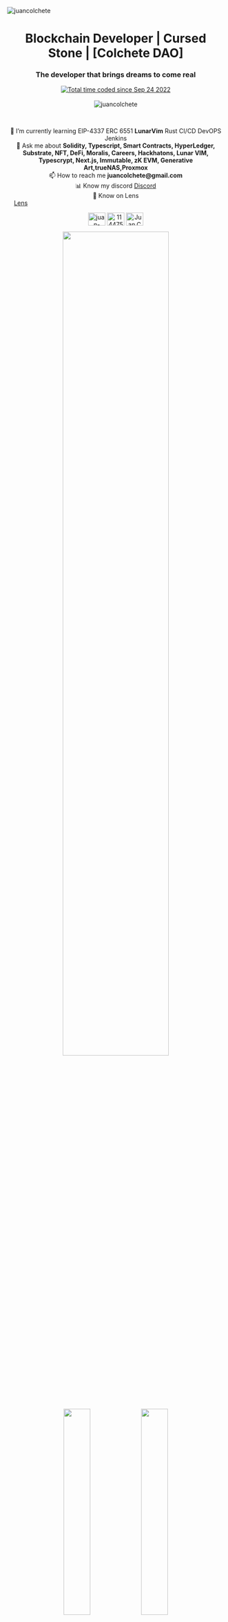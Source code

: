<p align="left"> <img src="https://user-images.githubusercontent.com/38388534/205455214-9f0b9fd7-32a9-4deb-801a-8b31a80a5558.png" alt="juancolchete" /> </p>


<h1 align="center">Blockchain Developer | Cursed Stone | [Colchete DAO]</h1>
<h3 align="center">The developer that brings dreams to come real</h3>

<p align="center"> 
<a href="https://wakatime.com/@1ea8aa8a-1462-4ae3-932a-425cac8a39a0"><img src="https://wakatime.com/badge/user/1ea8aa8a-1462-4ae3-932a-425cac8a39a0.svg" alt="Total time coded since Sep 24 2022" /></a><br/><br/>
<img src="https://github-profile-trophy.vercel.app/?username=juancolchete&theme=gitdimmed" alt="juancolchete" /> </p>
</br>
<p align="center"> 
📔 I’m currently learning EIP-4337 ERC 6551 <b>LunarVim</b> Rust CI/CD DevOPS Jenkins <br/> 
💬 Ask me about <b>Solidity, Typescript, Smart Contracts, HyperLedger, Substrate, NFT, DeFi, Moralis, Careers, Hackhatons, Lunar VIM, Typescrypt, Next.js, Immutable, zK EVM, Generative Art,trueNAS,Proxmox</b><br/>
📫 How to reach me <b>juancolchete@gmail.com</b><br/>
📊 Know my discord <a href="https://discord.gg/MmxRHmPVkF">Discord</a><br/>
🌱 Know on Lens <a href="https://lenster.xyz/u/juancolchete">Lens</a>⠀⠀⠀⠀⠀⠀⠀⠀⠀⠀⠀⠀⠀⠀⠀⠀⠀⠀⠀⠀⠀⠀⠀⠀⠀⠀⠀⠀⠀⠀⠀⠀⠀⠀⠀⠀⠀⠀⠀⠀⠀⠀⠀
</div>
<p align="center">
<a href="https://www.linkedin.com/in/juancolchete/" target="blank"><img align="center" src="https://raw.githubusercontent.com/rahuldkjain/github-profile-readme-generator/master/src/images/icons/Social/linked-in-alt.svg" alt="juan-colchete" height="30" width="40" /></a>
<a href="https://stackoverflow.com/users/11447524" target="blank"><img align="center" src="https://raw.githubusercontent.com/rahuldkjain/github-profile-readme-generator/master/src/images/icons/Social/stack-overflow.svg" alt="11447524" height="30" width="40" /></a>
<a href="https://discord.gg/CcZurY8vF6" target="blank"><img align="center" src="https://raw.githubusercontent.com/rahuldkjain/github-profile-readme-generator/master/src/images/icons/Social/discord.svg" alt="Juan.Colchete#2894" height="30" width="40" /></a>
</p>

<div align="center">
    <img width="70%" src="http://github-profile-summary-cards.vercel.app/api/cards/profile-details?username=juancolchete&theme=github_dark"/>
    <img width="35%" src="http://github-profile-summary-cards.vercel.app/api/cards/productive-time?username=vn7n24fzkq&theme=github_dark&utcOffset=-3"/>
    <img width="35%" src="http://github-profile-summary-cards.vercel.app/api/cards/most-commit-language?username=juancolchete&theme=github_dark"/>
</div>
<p align="center"><img src="https://streak-stats.demolab.com?user=juancolchete&theme=dark&background=0D1117&border=2E343B&border_radius=2.5" alt="juancolchete" width="70%" /></p>



<p align="center"><img src="https://github-readme-stats.vercel.app/api/wakatime?username=juancolchete&layout=compact&theme=github_dark&border_color=2E343B&border_radius=2.5" alt="juancolchete" width="70%" /></p>

## Principles
Nothing teaches more than pain.  
Who overcome entropy can achieve anything.  
Talk is easy show me the code!  
Promises are made to be respected.  
Respect is not about enforce.  
With enought time any problem can be solved.  
Right abstration is the half of a good solution.  
Best solutions take some time.  
If I'm in, there's no half, I'm in completely.    
Freedom!  
Stay humble!
Think simple!  
Opensource is the key  
Before worry start doing it  
Effort by effort has no value.  
Provide options, don't make lame excuses. Instead of excuses, provide options. Fon't say it cam't be done; explaint waht can be done.  
404 => 200  
200 => 408  
✅2 -> ✅4 -> ✅8 -> ✅16 -> ✅32 -> ✅64 -> ✅128 -> ✅256 -> ✅512 -> ✅1024 -> ⌛2048
## GPG Keys
[Main key](https://github.com/juancolchete/juancolchete/blob/main/juancolchete.key)  
[Main PGP 4096 key](https://github.com/juancolchete/juancolchete/blob/main/CDAOjuanpub.pgp)
